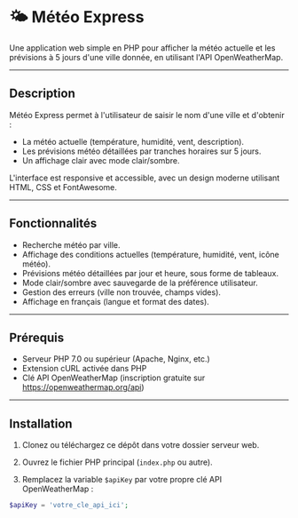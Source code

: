 # 🌤️ Météo Express

Une application web simple en PHP pour afficher la météo actuelle et les prévisions à 5 jours d'une ville donnée, en utilisant l'API OpenWeatherMap.

---

## Description

Météo Express permet à l'utilisateur de saisir le nom d'une ville et d'obtenir :

- La météo actuelle (température, humidité, vent, description).
- Les prévisions météo détaillées par tranches horaires sur 5 jours.
- Un affichage clair avec mode clair/sombre.

L'interface est responsive et accessible, avec un design moderne utilisant HTML, CSS et FontAwesome.

---

## Fonctionnalités

- Recherche météo par ville.
- Affichage des conditions actuelles (température, humidité, vent, icône météo).
- Prévisions météo détaillées par jour et heure, sous forme de tableaux.
- Mode clair/sombre avec sauvegarde de la préférence utilisateur.
- Gestion des erreurs (ville non trouvée, champs vides).
- Affichage en français (langue et format des dates).

---

## Prérequis

- Serveur PHP 7.0 ou supérieur (Apache, Nginx, etc.)
- Extension cURL activée dans PHP
- Clé API OpenWeatherMap (inscription gratuite sur https://openweathermap.org/api)

---

## Installation

1. Clonez ou téléchargez ce dépôt dans votre dossier serveur web.

2. Ouvrez le fichier PHP principal (`index.php` ou autre).

3. Remplacez la variable `$apiKey` par votre propre clé API OpenWeatherMap :

```php
$apiKey = 'votre_cle_api_ici';
